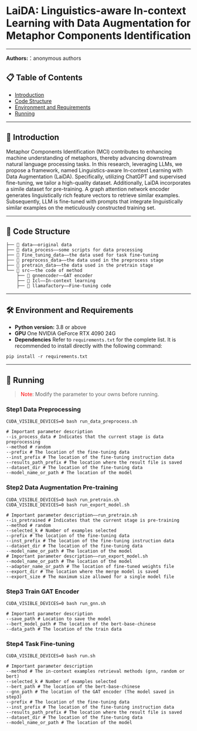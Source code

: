 # LaiDA: Linguistics-aware In-context Learning with Data Augmentation for Metaphor Components Identification

---

**Authors:**：anonymous authors

## 📋 Table of Contents
- [Introduction](#anchor-introduction)
- [Code Structure](#anchor-code-structure)
- [Environment and Requirements](#anchor-environment-and-requirements)
- [Running](#anchor-running)

---

<a id="anchor-introduction"></a>
## 📌 Introduction

Metaphor Components Identification (MCI) contributes to enhancing machine understanding of metaphors, thereby advancing downstream natural language processing tasks. In this research, leveraging LLMs, we propose a framework, named Linguistics-aware In-context Learning with Data Augmentation (LaiDA). Specifically, utilizing ChatGPT and supervised fine-tuning, we tailor a high-quality dataset. Additionally, LaiDA incorporates a simile dataset for pre-training. A graph attention network encoder generates linguistically rich feature vectors to retrieve similar examples. Subsequently, LLM is fine-tuned with prompts that integrate linguistically similar examples on the meticulously constructed training set. 

---

<a id="anchor-code-structure"></a>
## 📂 Code Structure
```angular2html
├── 📁 data——original data 
├── 📁 data_process——some scripts for data processing
├── 📁 Fine_tuning_data——the data used for task fine-tuning
├── 📁 preprocess_data——the data used in the preprocess stage
├── 📁 pretrain_data——the data used in the pretrain stage
└── 📁 src——the code of method
    ├── 📁 gnnencoder——GAT encoder
    ├── 📁 Icl——In-context learning
    ├── 📁 llamafactory——Fine-tuning code
```

---

<a id="anchor-environment-and-requirements"></a>
## 🛠 Environment and Requirements
- **Python version:** 3.8 or above
- **GPU** One NVIDIA GeForce RTX 4090 24G
- **Dependencies** Refer to `requirements.txt` for the complete list. It is recommended to install directly with the following command:
```shell
pip install -r requirements.txt
```
---

<a id="anchor-running"></a>
## 🚀 Running
><span style="color:red;">Note</span>: Modify the parameter to your owns before running.

### Step1 Data Preprocessing
```shell
CUDA_VISIBLE_DEVICES=0 bash run_data_preprocess.sh
```
```shell
# Important parameter description
--is_process_data # Indicates that the current stage is data preprocessing
--method # random
--prefix # The location of the fine-tuning data
--inst_prefix # The location of the fine-tuning instruction data
--results_path_prefix # The location where the result file is saved
--dataset_dir # The location of the fine-tuning data
--model_name_or_path # The location of the model
```

### Step2 Data Augmentation Pre-training
```shell
CUDA_VISIBLE_DEVICES=0 bash run_pretrain.sh
CUDA_VISIBLE_DEVICES=0 bash run_export_model.sh
```

```shell
# Important parameter description——run_pretrain.sh
--is_pretrained # Indicates that the current stage is pre-training
--method # random
--selected_k # Number of examples selected
--prefix # The location of the fine-tuning data
--inst_prefix # The location of the fine-tuning instruction data
--dataset_dir # The location of the fine-tuning data
--model_name_or_path # The location of the model
# Important parameter description——run_export_model.sh
--model_name_or_path # The location of the model
--adapter_name_or_path # The location of fine-tuned weights file
--export_dir # The location where the merge model is saved
--export_size # The maximum size allowed for a single model file
```

### Step3 Train GAT Encoder
```shell
CUDA_VISIBLE_DEVICES=0 bash run_gnn.sh
```
```shell
# Important parameter description
--save_path # Location to save the model
--bert_model_path # The location of the bert-base-chinese
--data_path # The location of the train data
```


### Step4 Task Fine-tuning
```shell
CUDA_VISIBLE_DEVICES=0 bash run.sh
```

```shell
# Important parameter description
--method # The in-context examples retrieval methods (gnn, random or bert)
--selected_k # Number of examples selected
--bert_path # The location of the bert-base-chinese
--gnn_path # The location of the GAT encoder (The model saved in step3)
--prefix # The location of the fine-tuning data
--inst_prefix # The location of the fine-tuning instruction data
--results_path_prefix # The location where the result file is saved
--dataset_dir # The location of the fine-tuning data
--model_name_or_path # The location of the model
```



